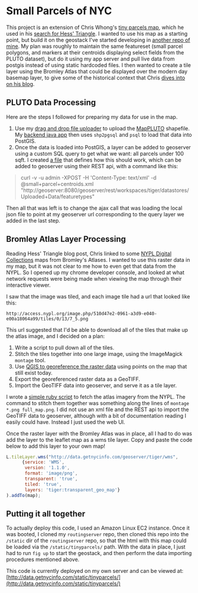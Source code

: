 Small Parcels of NYC
============

This project is an extension of Chris Whong's [tiny parcels map](http://chriswhong.github.io/tinyparcels/), which he used in his [search for Hess' Triangle](http://chriswhong.com/local/in-search-of-hess-triangle-part-2/).  I wanted to use his map as a starting point, but build it on the geostack I've started developing in [another repo of mine](https://github.com/dsachitano/routingserver).  My plan was roughly to maintain the same featureset (small parcel polygons, and markers at their centroids displaying select fields from the PLUTO dataset), but do it using my app server and pull live data from postgis instead of using static hardcoded files.  I then wanted to create a tile layer using the Bromley Atlas that could be displayed over the modern day basemap layer, to give some of the historical context that Chris [dives into on his blog](http://chriswhong.com/open-data/in-search-of-hess-triangle-part-1/).

## PLUTO Data Processing

Here are the steps I followed for preparing my data for use in the map.

1. Use my [drag and drop file uploader](https://github.com/dsachitano/routingserver/blob/master/static/upload.html) to upload the [MapPLUTO](http://www.nyc.gov/html/dcp/html/bytes/applbyte.shtml) shapefile.  My [backend java app](https://github.com/dsachitano/routingserver/blob/master/java_app/application/src/main/java/com/thebaseballrun/webui/resources/HelloWorldResource.java) then uses `shp2pgsql` and `psql` to load that data into PostGIS.
2. Once the data is loaded into PostGIS, a layer can be added to geoserver using a custom SQL query to get what we want: all parcels under 100 sqft.  I created [a file](geoserver_configs/small+parcel+centroids.xml) that defines how this should work, which can be added to geoserver using their REST api, with a command like this:

> curl -v -u admin -XPOST -H 'Content-Type: text/xml' -d @small+parcel+centroids.xml "http://geoserver:8080/geoserver/rest/workspaces/tiger/datastores/Uploaded+Data/featuretypes"

Then all that was left is to change the ajax call that was loading the local json file to point at my geoserver url corresponding to the query layer we added in the last step.

## Bromley Atlas Layer Processing

Reading Hess' Triangle blog post, Chris linked to some [NYPL Digital Collections](http://digitalcollections.nypl.org/items/510d47e2-0961-a3d9-e040-e00a18064a99) maps from Bromley's Atlases.  I wanted to use this raster data in my map, but it was not clear to me how to even get that data from the NYPL.  So I opened up my chrome developer console, and looked at what network requests were being made when viewing the map through their interactive viewer.  

I saw that the image was tiled, and each image tile had a url that looked like this:

```
http://access.nypl.org/image.php/510d47e2-0961-a3d9-e040-e00a18064a99/tiles/0/13/7_5.png
```

This url suggested that I'd be able to download all of the tiles that make up the atlas image, and I decided on a plan:

1. Write a script to pull down all of the tiles.
2. Stitch the tiles together into one large image, using the ImageMagick `montage` tool.
3. Use [QGIS to georeference the raster data](http://www.qgistutorials.com/en/docs/georeferencing_basics.html) using points on the map that still exist today.
4. Export the georeferenced raster data as a GeoTIFF.
5. Import the GeoTIFF data into geoserver, and serve it as a tile layer.


I wrote a [simple ruby script](scripts/fetch_tiles.rb) to fetch the atlas imagery from the NYPL.  The command to stitch them together was something along the lines of `montage *.png full_map.png`.  I did not use an xml file and the REST api to import the GeoTIFF data to geoserver, although with a bit of documentation reading I easily could have.  Instead I just used the web UI.

Once the raster layer with the Bromley Atlas was in place, all I had to do was add the layer to the leaflet map as a wms tile layer.  Copy and paste the code below to add this layer to your own map!

```javascript
L.tileLayer.wms("http://data.getnycinfo.com/geoserver/tiger/wms",
      {service: 'WMS',
       version: '1.1.0',
       format: 'image/png',
       transparent: 'true',
       tiled: 'true',
       layers: 'tiger:transparent_geo_map'}
).addTo(map);
```

## Putting it all together

To actually deploy this code, I used an Amazon Linux EC2 instance.  Once it was booted, I cloned my `routingserver` repo, then cloned this repo into the `/static` dir of the `routingserver` repo, so that the html with this map could be loaded via the `/static/tinyparcels/` path.  With the data in place, I just had to run `fig up` to start the geostack, and then perform the data importing procedures mentioned above.

This code is currently deployed on my own server and can be viewed at: [http://data.getnycinfo.com/static/tinyparcels/](http://data.getnycinfo.com/static/tinyparcels/)
